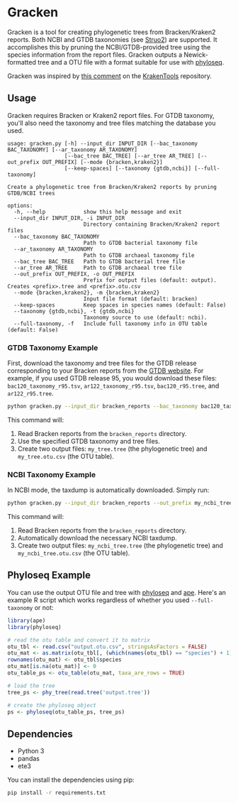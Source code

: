 # Gracken

Gracken is a tool for creating phylogenetic trees from Bracken/Kraken2 reports. Both NCBI and GTDB taxonomies (see [Struo2](https://github.com/leylabmpi/Struo2)) are supported. It accomplishes this by pruning the NCBI/GTDB-provided tree using the species information from the report files. Gracken outputs a Newick-formatted tree and a OTU file with a format suitable for use with [phyloseq](https://joey711.github.io/phyloseq/).

Gracken was inspired by [this comment](https://github.com/jenniferlu717/KrakenTools/issues/46#issuecomment-2387744942) on the [KrakenTools](https://github.com/jenniferlu717/KrakenTools/) repository.

## Usage

Gracken requires Bracken or Kraken2 report files. For GTDB taxonomy, you'll also need the taxonomy and tree files matching the database you used.

```
usage: gracken.py [-h] --input_dir INPUT_DIR [--bac_taxonomy BAC_TAXONOMY] [--ar_taxonomy AR_TAXONOMY]
                  [--bac_tree BAC_TREE] [--ar_tree AR_TREE] [--out_prefix OUT_PREFIX] [--mode {bracken,kraken2}]
                  [--keep-spaces] [--taxonomy {gtdb,ncbi}] [--full-taxonomy]

Create a phylogenetic tree from Bracken/Kraken2 reports by pruning GTDB/NCBI trees

options:
  -h, --help            show this help message and exit
  --input_dir INPUT_DIR, -i INPUT_DIR
                        Directory containing Bracken/Kraken2 report files
  --bac_taxonomy BAC_TAXONOMY
                        Path to GTDB bacterial taxonomy file
  --ar_taxonomy AR_TAXONOMY
                        Path to GTDB archaeal taxonomy file
  --bac_tree BAC_TREE   Path to GTDB bacterial tree file
  --ar_tree AR_TREE     Path to GTDB archaeal tree file
  --out_prefix OUT_PREFIX, -o OUT_PREFIX
                        Prefix for output files (default: output). Creates <prefix>.tree and <prefix>.otu.csv
  --mode {bracken,kraken2}, -m {bracken,kraken2}
                        Input file format (default: bracken)
  --keep-spaces         Keep spaces in species names (default: False)
  --taxonomy {gtdb,ncbi}, -t {gtdb,ncbi}
                        Taxonomy source to use (default: ncbi).
  --full-taxonomy, -f   Include full taxonomy info in OTU table (default: False)
```

### GTDB Taxonomy Example

First, download the taxonomy and tree files for the GTDB release corresponding to your Bracken reports from the [GTDB website](https://gtdb.ecogenomic.org/downloads). For example, if you used GTDB release 95, you would download these files: `bac120_taxonomy_r95.tsv`, `ar122_taxonomy_r95.tsv`, `bac120_r95.tree`, and `ar122_r95.tree`.

```bash
python gracken.py --input_dir bracken_reports --bac_taxonomy bac120_taxonomy_r95.tsv --ar_taxonomy ar122_taxonomy_r95.tsv --bac_tree bac120_r95.tree --ar_tree ar122_r95.tree --out_prefix my_tree --taxonomy gtdb
```

This command will:

1.  Read Bracken reports from the `bracken_reports` directory.
2.  Use the specified GTDB taxonomy and tree files.
3.  Create two output files: `my_tree.tree` (the phylogenetic tree) and `my_tree.otu.csv` (the OTU table).

### NCBI Taxonomy Example

In NCBI mode, the taxdump is automatically downloaded. Simply run:

```bash
python gracken.py --input_dir bracken_reports --out_prefix my_ncbi_tree --mode bracken
```

This command will:
1.  Read Bracken reports from the `bracken_reports` directory.
2.  Automatically download the necessary NCBI taxdump.
3.  Create two output files: `my_ncbi_tree.tree` (the phylogenetic tree) and `my_ncbi_tree.otu.csv` (the OTU table).

## Phyloseq Example

You can use the output OTU file and tree with [phyloseq](https://joey711.github.io/phyloseq/) and [ape](https://github.com/emmanuelparadis/ape). Here's an example R script which works regardless of whether you used `--full-taxonomy` or not:

```R
library(ape)
library(phyloseq)

# read the otu table and convert it to matrix
otu_tbl <- read.csv("output.otu.csv", stringsAsFactors = FALSE)
otu_mat <- as.matrix(otu_tbl[, (which(names(otu_tbl) == "species") + 1):ncol(otu_tbl)])
rownames(otu_mat) <- otu_tbl$species
otu_mat[is.na(otu_mat)] <- 0
otu_table_ps <- otu_table(otu_mat, taxa_are_rows = TRUE)

# load the tree
tree_ps <- phy_tree(read.tree('output.tree'))

# create the phyloseq object
ps <- phyloseq(otu_table_ps, tree_ps)
```

## Dependencies

*   Python 3
*   pandas
*   ete3

You can install the dependencies using pip:

```bash
pip install -r requirements.txt
```
